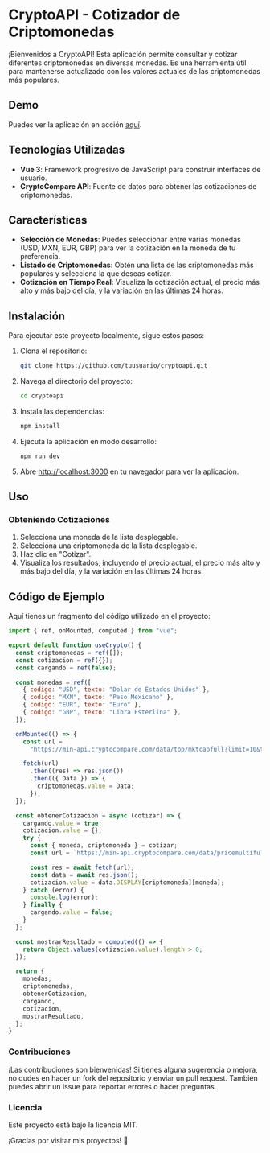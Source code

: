 # CryptoAPI - Cotizador de Criptomonedas

¡Bienvenidos a CryptoAPI! Esta aplicación permite consultar y cotizar diferentes criptomonedas en diversas monedas. Es una herramienta útil para mantenerse actualizado con los valores actuales de las criptomonedas más populares.

## Demo

Puedes ver la aplicación en acción [aquí](https://cryptoapijbortweb.netlify.app/).

## Tecnologías Utilizadas

- **Vue 3**: Framework progresivo de JavaScript para construir interfaces de usuario.
- **CryptoCompare API**: Fuente de datos para obtener las cotizaciones de criptomonedas.

## Características

- **Selección de Monedas**: Puedes seleccionar entre varias monedas (USD, MXN, EUR, GBP) para ver la cotización en la moneda de tu preferencia.
- **Listado de Criptomonedas**: Obtén una lista de las criptomonedas más populares y selecciona la que deseas cotizar.
- **Cotización en Tiempo Real**: Visualiza la cotización actual, el precio más alto y más bajo del día, y la variación en las últimas 24 horas.

## Instalación

Para ejecutar este proyecto localmente, sigue estos pasos:

1. Clona el repositorio:

   ```sh
   git clone https://github.com/tuusuario/cryptoapi.git
   ```

2. Navega al directorio del proyecto:

   ```sh
   cd cryptoapi
   ```

3. Instala las dependencias:

   ```sh
   npm install
   ```

4. Ejecuta la aplicación en modo desarrollo:

   ```sh
   npm run dev
   ```

5. Abre [http://localhost:3000](http://localhost:3000) en tu navegador para ver la aplicación.

## Uso

### Obteniendo Cotizaciones

1. Selecciona una moneda de la lista desplegable.
2. Selecciona una criptomoneda de la lista desplegable.
3. Haz clic en "Cotizar".
4. Visualiza los resultados, incluyendo el precio actual, el precio más alto y más bajo del día, y la variación en las últimas 24 horas.


## Código de Ejemplo

Aquí tienes un fragmento del código utilizado en el proyecto:

```javascript
import { ref, onMounted, computed } from "vue";

export default function useCrypto() {
  const criptomonedas = ref([]);
  const cotizacion = ref({});
  const cargando = ref(false);

  const monedas = ref([
    { codigo: "USD", texto: "Dolar de Estados Unidos" },
    { codigo: "MXN", texto: "Peso Mexicano" },
    { codigo: "EUR", texto: "Euro" },
    { codigo: "GBP", texto: "Libra Esterlina" },
  ]);

  onMounted(() => {
    const url =
      "https://min-api.cryptocompare.com/data/top/mktcapfull?limit=10&tsym=EUR";

    fetch(url)
      .then((res) => res.json())
      .then(({ Data }) => {
        criptomonedas.value = Data;
      });
  });

  const obtenerCotizacion = async (cotizar) => {
    cargando.value = true;
    cotizacion.value = {};
    try {
      const { moneda, criptomoneda } = cotizar;
      const url = `https://min-api.cryptocompare.com/data/pricemultifull?fsyms=${criptomoneda}&tsyms=${moneda}`;

      const res = await fetch(url);
      const data = await res.json();
      cotizacion.value = data.DISPLAY[criptomoneda][moneda];
    } catch (error) {
      console.log(error);
    } finally {
      cargando.value = false;
    }
  };

  const mostrarResultado = computed(() => {
    return Object.values(cotizacion.value).length > 0;
  });

  return {
    monedas,
    criptomonedas,
    obtenerCotizacion,
    cargando,
    cotizacion,
    mostrarResultado,
  };
}
```
### Contribuciones
¡Las contribuciones son bienvenidas! Si tienes alguna sugerencia o mejora, no dudes en hacer un fork del repositorio y enviar un pull request. También puedes abrir un issue para reportar errores o hacer preguntas.
### Licencia
Este proyecto está bajo la licencia MIT.

¡Gracias por visitar mis proyectos! 🚀